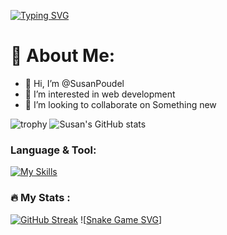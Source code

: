   [![Typing SVG](https://readme-typing-svg.demolab.com?font=Fira+Code&pause=1000&width=435&lines=Welcome+to+Susan's+Profile)](https://git.io/typing-svg)
# 💫 About Me:
- 👋 Hi, I’m @SusanPoudel
- 👀 I’m interested in web development 
- 💞️ I’m looking to collaborate on Something new

![trophy](https://github-profile-trophy.vercel.app/?username=SusanPoudel&theme=onedark)
![Susan's GitHub stats](https://github-readme-stats.vercel.app/api?username=Susanpoudel&theme=merko&show_icons=true)
### Language & Tool:  
[![My Skills](https://skillicons.dev/icons?i=laravel,html,css,bootstrap,js,jquery,c,cpp,java,php,git,github,linux,mysql,vscode,react)]()
### :fire: My Stats :
[![GitHub Streak](https://streak-stats.demolab.com/?user=SusanPoudel&theme=dark&hide)](https://git.io/streak-stats)
![[Snake Game SVG](github-contribution-grid-snake-dark.svg)]
